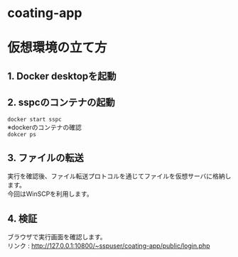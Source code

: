 # coating-app

# 仮想環境の立て方

## 1. Docker desktopを起動

## 2. sspcのコンテナの起動
  `docker start sspc`  
※dockerのコンテナの確認  
  `dokcer ps`

## 3. ファイルの転送
実行を確認後、ファイル転送プロトコルを通じてファイルを仮想サーバに格納します。  
今回はWinSCPを利用します。

## 4. 検証
ブラウザで実行画面を確認します。  
リンク : http://127.0.0.1:10800/~sspuser/coating-app/public/login.php

